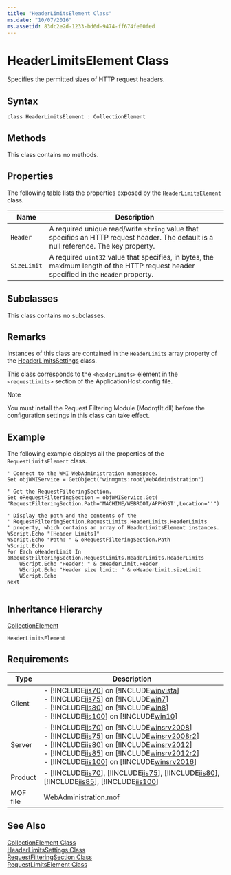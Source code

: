 ```yaml
---
title: "HeaderLimitsElement Class"
ms.date: "10/07/2016"
ms.assetid: 83dc2e2d-1233-bd6d-9474-ff674fe00fed
---
```

# HeaderLimitsElement Class
Specifies the permitted sizes of HTTP request headers.  
  
## Syntax  
  
```vbs  
class HeaderLimitsElement : CollectionElement  
```  
  
## Methods  
 This class contains no methods.  
  
## Properties  
 The following table lists the properties exposed by the `HeaderLimitsElement` class.  
  
|Name|Description|  
|----------|-----------------|  
|`Header`|A required unique read/write `string` value that specifies an HTTP request header. The default is a null reference. The key property.|  
|`SizeLimit`|A required `uint32` value that specifies, in bytes, the maximum length of the HTTP request header specified in the `Header` property.|  
  
## Subclasses  
 This class contains no subclasses.  
  
## Remarks  
 Instances of this class are contained in the `HeaderLimits` array property of the [HeaderLimitsSettings](../wmi-provider/headerlimitssettings-class.md) class.  
  
 This class corresponds to the `<headerLimits>` element in the `<requestLimits>` section of the ApplicationHost.config file.  
  
> [!NOTE]
>  You must install the Request Filtering Module (Modrqflt.dll) before the configuration settings in this class can take effect.  
  
## Example  
 The following example displays all the properties of the `RequestLimitsElement` class.  
  
```  
' Connect to the WMI WebAdministration namespace.  
Set objWMIService = GetObject("winmgmts:root\WebAdministration")  
  
' Get the RequestFilteringSection.  
Set oRequestFilteringSection = objWMIService.Get( _  
"RequestFilteringSection.Path='MACHINE/WEBROOT/APPHOST',Location=''")  
  
' Display the path and the contents of the   
' RequestFilteringSection.RequestLimits.HeaderLimits.HeaderLimits   
' property, which contains an array of HeaderLimitsElement instances.  
WScript.Echo "[Header Limits]"  
WScript.Echo "Path: " & oRequestFilteringSection.Path  
WScript.Echo   
For Each oHeaderLimit In oRequestFilteringSection.RequestLimits.HeaderLimits.HeaderLimits  
    WScript.Echo "Header: " & oHeaderLimit.Header  
    WScript.Echo "Header size limit: " & oHeaderLimit.sizeLimit  
    WScript.Echo   
Next  
  
```  
  
## Inheritance Hierarchy  
 [CollectionElement](../wmi-provider/collectionelement-class.md)  
  
 `HeaderLimitsElement`  
  
## Requirements  
  
|Type|Description|  
|----------|-----------------|  
|Client|-   [!INCLUDE[iis70](../wmi-provider/includes/iis70-md.md)] on [!INCLUDE[winvista](../wmi-provider/includes/winvista-md.md)]<br />-   [!INCLUDE[iis75](../wmi-provider/includes/iis75-md.md)] on [!INCLUDE[win7](../wmi-provider/includes/win7-md.md)]<br />-   [!INCLUDE[iis80](../wmi-provider/includes/iis80-md.md)] on [!INCLUDE[win8](../wmi-provider/includes/win8-md.md)]<br />-   [!INCLUDE[iis100](../wmi-provider/includes/iis100-md.md)] on [!INCLUDE[win10](../wmi-provider/includes/win10-md.md)]|  
|Server|-   [!INCLUDE[iis70](../wmi-provider/includes/iis70-md.md)] on [!INCLUDE[winsrv2008](../wmi-provider/includes/winsrv2008-md.md)]<br />-   [!INCLUDE[iis75](../wmi-provider/includes/iis75-md.md)] on [!INCLUDE[winsrv2008r2](../wmi-provider/includes/winsrv2008r2-md.md)]<br />-   [!INCLUDE[iis80](../wmi-provider/includes/iis80-md.md)] on [!INCLUDE[winsrv2012](../wmi-provider/includes/winsrv2012-md.md)]<br />-   [!INCLUDE[iis85](../wmi-provider/includes/iis85-md.md)] on [!INCLUDE[winsrv2012r2](../wmi-provider/includes/winsrv2012r2-md.md)]<br />-   [!INCLUDE[iis100](../wmi-provider/includes/iis100-md.md)] on [!INCLUDE[winsrv2016](../wmi-provider/includes/winsrv2016-md.md)]|  
|Product|-   [!INCLUDE[iis70](../wmi-provider/includes/iis70-md.md)], [!INCLUDE[iis75](../wmi-provider/includes/iis75-md.md)], [!INCLUDE[iis80](../wmi-provider/includes/iis80-md.md)], [!INCLUDE[iis85](../wmi-provider/includes/iis85-md.md)], [!INCLUDE[iis100](../wmi-provider/includes/iis100-md.md)]|  
|MOF file|WebAdministration.mof|  
  
## See Also  
 [CollectionElement Class](../wmi-provider/collectionelement-class.md)   
 [HeaderLimitsSettings Class](../wmi-provider/headerlimitssettings-class.md)   
 [RequestFilteringSection Class](../wmi-provider/requestfilteringsection-class.md)   
 [RequestLimitsElement Class](../wmi-provider/requestlimitselement-class.md)
